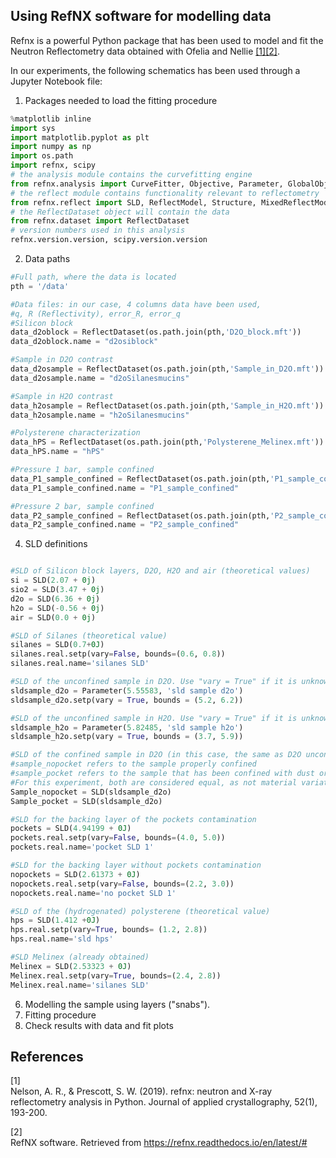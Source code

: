 ## Using RefNX software for modelling data

Refnx is a powerful Python package  that has been used to model and fit the Neutron Reflectometry data obtained with Ofelia and Nellie [[1]](#1)[[2]](#2).

In our experiments, the following schematics has been used through a Jupyter Notebook file:

1. Packages needed to load the fitting procedure

```python
%matplotlib inline
import sys
import matplotlib.pyplot as plt
import numpy as np
import os.path
import refnx, scipy
# the analysis module contains the curvefitting engine
from refnx.analysis import CurveFitter, Objective, Parameter, GlobalObjective, Transform
# the reflect module contains functionality relevant to reflectometry
from refnx.reflect import SLD, ReflectModel, Structure, MixedReflectModel
# the ReflectDataset object will contain the data
from refnx.dataset import ReflectDataset
# version numbers used in this analysis
refnx.version.version, scipy.version.version
```

2. Data paths

```python
#Full path, where the data is located
pth = '/data'

#Data files: in our case, 4 columns data have been used, 
#q, R (Reflectivity), error_R, error_q
#Silicon block
data_d2oblock = ReflectDataset(os.path.join(pth,'D2O_block.mft'))
data_d2oblock.name = "d2osiblock"

#Sample in D2O contrast
data_d2osample = ReflectDataset(os.path.join(pth,'Sample_in_D2O.mft'))
data_d2osample.name = "d2oSilanesmucins"

#Sample in H2O contrast
data_h2osample = ReflectDataset(os.path.join(pth,'Sample_in_H2O.mft'))
data_h2osample.name = "h2oSilanesmucins"

#Polysterene characterization
data_hPS = ReflectDataset(os.path.join(pth,'Polysterene_Melinex.mft'))
data_hPS.name = "hPS"

#Pressure 1 bar, sample confined
data_P1_sample_confined = ReflectDataset(os.path.join(pth,'P1_sample_confined.mft'))
data_P1_sample_confined.name = "P1_sample_confined"

#Pressure 2 bar, sample confined
data_P2_sample_confined = ReflectDataset(os.path.join(pth,'P2_sample_confined.mft'))
data_P2_sample_confined.name = "P2_sample_confined"
```

4. SLD definitions

```python

#SLD of Silicon block layers, D2O, H2O and air (theoretical values)
si = SLD(2.07 + 0j)
sio2 = SLD(3.47 + 0j)
d2o = SLD(6.36 + 0j)
h2o = SLD(-0.56 + 0j)
air = SLD(0.0 + 0j)

#SLD of Silanes (theoretical value)
silanes = SLD(0.7+0J)
silanes.real.setp(vary=False, bounds=(0.6, 0.8))
silanes.real.name='silanes SLD'

#SLD of the unconfined sample in D2O. Use "vary = True" if it is unknown.
sldsample_d2o = Parameter(5.55583, 'sld sample d2o')
sldsample_d2o.setp(vary = True, bounds = (5.2, 6.2))

#SLD of the unconfined sample in H2O. Use "vary = True" if it is unknown.
sldsample_h2o = Parameter(5.82485, 'sld sample h2o')
sldsample_h2o.setp(vary = True, bounds = (3.7, 5.9))

#SLD of the confined sample in D2O (in this case, the same as D2O unconfined).
#sample_nopocket refers to the sample properly confined
#sample_pocket refers to the sample that has been confined with dust or any other contamination
#For this experiment, both are considered equal, as not material variation takes place
Sample_nopocket = SLD(sldsample_d2o)
Sample_pocket = SLD(sldsample_d2o)

#SLD for the backing layer of the pockets contamination
pockets = SLD(4.94199 + 0J)
pockets.real.setp(vary=False, bounds=(4.0, 5.0))
pockets.real.name='pocket SLD 1'

#SLD for the backing layer without pockets contamination
nopockets = SLD(2.61373 + 0J)
nopockets.real.setp(vary=False, bounds=(2.2, 3.0))
nopockets.real.name='no pocket SLD 1'

#SLD of the (hydrogenated) polysterene (theoretical value)
hps = SLD(1.412 +0J)
hps.real.setp(vary=True, bounds= (1.2, 2.8))
hps.real.name='sld hps'

#SLD Melinex (already obtained)
Melinex = SLD(2.53323 + 0J)
Melinex.real.setp(vary=True, bounds=(2.4, 2.8))
Melinex.real.name='silanes SLD'
```

6. Modelling the sample using layers ("snabs").
7. Fitting procedure
8. Check results with data and fit plots

## References

<a id="1">[1]</a>  
Nelson, A. R., & Prescott, S. W. (2019). refnx: neutron and X-ray reflectometry analysis in Python. Journal of applied crystallography, 52(1), 193-200.

<a id="2">[2]</a>  
RefNX software.  Retrieved from https://refnx.readthedocs.io/en/latest/#
